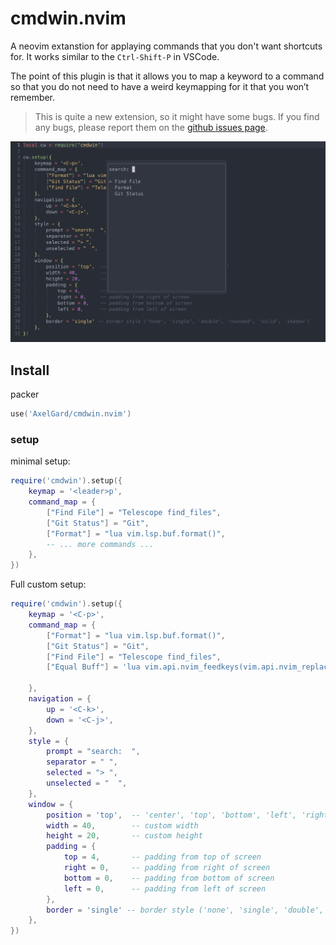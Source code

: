 # cmdwin.nvim
A neovim extanstion for applaying commands that you don't want shortcuts for. 
It works similar to the `Ctrl-Shift-P` in VSCode.

The point of this plugin is that it allows you to map a keyword to a command 
so that you do not need to have a weird keymapping for it that you won’t remember.

> This is quite a new extension, so it might have some bugs.
> If you find any bugs, please report them on the [github issues page](https://github.com/AxelGard/cmdwin.nvim/issues).

![cmdwin](./doc/ex.png)

## Install 

packer
```lua
use('AxelGard/cmdwin.nvim')
```

### setup

minimal setup:
```lua
require('cmdwin').setup({
    keymap = '<leader>p',
    command_map = {
        ["Find File"] = "Telescope find_files",
        ["Git Status"] = "Git",
        ["Format"] = "lua vim.lsp.buf.format()",
        -- ... more commands ...
    },
})
```

Full custom setup:
```lua
require('cmdwin').setup({
    keymap = '<C-p>',
    command_map = {
        ["Format"] = "lua vim.lsp.buf.format()",
        ["Git Status"] = "Git",
        ["Find File"] = "Telescope find_files",
        ["Equal Buff"] = 'lua vim.api.nvim_feedkeys(vim.api.nvim_replace_termcodes("<C-w>=", true, true, true), "n", true)', -- use key commands such as <C-w>=

    },
    navigation = {
        up = '<C-k>',
        down = '<C-j>',
    },
    style = {
        prompt = "search:  ",
        separator = " ",
        selected = "> ",
        unselected = "  ",
    },
    window = {
        position = 'top',  -- 'center', 'top', 'bottom', 'left', 'right'
        width = 40,        -- custom width
        height = 20,       -- custom height
        padding = {
            top = 4,       -- padding from top of screen
            right = 0,     -- padding from right of screen
            bottom = 0,    -- padding from bottom of screen
            left = 0,      -- padding from left of screen
        },
        border = 'single' -- border style ('none', 'single', 'double', 'rounded', 'solid', 'shadow')
    },
})
``` 
